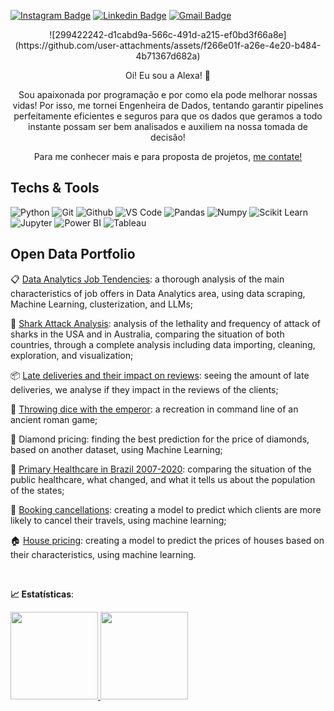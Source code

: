 [![Instagram Badge](https://img.shields.io/badge/Instagram-E4405F?style=flat-square&logo=instagram&logoColor=white&link=https://instagram.com/alexaiung)](https://instagram.com/alexaiung)
[![Linkedin Badge](https://img.shields.io/badge/-LinkedIn-blue?style=flat-square&logo=Linkedin&logoColor=white&link=https://www.linkedin.com/in/alexa-iung-dias//)](https://www.linkedin.com/in/alexa-iung-dias/)
[![Gmail Badge](https://img.shields.io/badge/-Gmail-red?style=flat-square&logo=Gmail&logoColor=white&link=karinnecristinapereira@gmail.com)](alexa.iung.dias@gmail.com)
<p align="center">![299422242-d1cabd9a-566c-491d-a215-ef0bd3f66a8e](https://github.com/user-attachments/assets/f266e01f-a26e-4e20-b484-4b71367d682a)</p>
<p align="center">Oi! Eu sou a Alexa! 🥰</p>

<p align="center">Sou apaixonada por programação e por como ela pode melhorar nossas vidas! Por isso, me tornei Engenheira de Dados, tentando garantir pipelines perfeitamente eficientes e seguros para que os dados que geramos a todo instante possam ser bem analisados e auxiliem na nossa tomada de decisão!</p>

<p align="center">Para me conhecer mais e para proposta de projetos, <a href="mailto:alexa.iung.dias@gmail.com">me contate!</a></p>

## Techs & Tools
![Python](https://img.shields.io/badge/-Python-black?style=flat-square&logo=Python)
 ![Git](https://img.shields.io/badge/-Git-black?style=flat-square&logo=Git)
 ![Github](https://img.shields.io/badge/-Github-black?style=flat-square&logo=Github)
 ![VS Code](https://img.shields.io/badge/-VS%20Code-black?style=flat-square&logo=visual-studio-code)
  ![Pandas](https://img.shields.io/badge/-Pandas-black?style=flat-square&logo=Pandas)
 ![Numpy](https://img.shields.io/badge/-Numpy-black?style=flat-square&logo=Numpy)
 ![Scikit Learn](https://img.shields.io/badge/-Scikit%20Learn-black?style=flat-square&logo=scikit-learn)
 ![Jupyter](https://img.shields.io/badge/-Jupyter-black?style=flat-square&logo=Jupyter)
 ![Power BI](https://img.shields.io/badge/-Power%20BI-black?style=plastic&logo=Power-BI)
 ![Tableau](https://img.shields.io/badge/-Tableau-black?style=plastic&logo=Tableau)

## Open Data Portfolio

📋 [Data Analytics Job Tendencies](https://github.com/alexaiung/Data-Analytics-Job-Tendencies): a thorough analysis of the main characteristics of job offers in Data Analytics area, using data scraping, Machine Learning, clusterization, and LLMs;

🦈 [Shark Attack Analysis](https://github.com/alexaiung/Shark-Attack-Analysis): analysis of the lethality and frequency of attack of sharks in the USA and in Australia, comparing the situation of both countries, through a complete analysis including data importing, cleaning, exploration, and visualization;

📦 [Late deliveries and their impact on reviews](https://github.com/alexaiung/ironhack_miniproj02_olist_data_analysis): seeing the amount of late deliveries, we analyse if they impact in the reviews of the clients;

🎲 [Throwing dice with the emperor](https://github.com/alexaiung/Minigame-Throwing-Dice-with-the-Emperor): a recreation in command line of an ancient roman game;

💎 Diamond pricing: finding the best prediction for the price of diamonds, based on another dataset, using Machine Learning;

🏥 [Primary Healthcare in Brazil 2007-2020](https://github.com/alexaiung/Health-Coverage-on-Brazil/): comparing the situation of the public healthcare, what changed, and what it tells us about the population of the states;

🏨 [Booking cancellations](https://github.com/alexaiung/ironhack_miniproj04_hotel): creating a model to predict which clients are more likely to cancel their travels, using machine learning;

🏠 [House pricing](https://github.com/alexaiung/ironhack_mini_proj05_houseprices): creating a model to predict the prices of houses based on their characteristics, using machine learning.

 <br>

<b> :chart_with_upwards_trend: Estatísticas</b>:

<a href="https://github.com/alexaiung">
  <img height="140em" src="https://github-readme-stats.vercel.app/api?username=alexaiung&show_icons=true&theme=dark&include_commits=true"/>
</a>

<a href="https://github.com/alexaiung">
  <img height="140em" src="https://github-readme-stats.vercel.app/api/top-langs/?username=alexaiung&layout=compact&langs_count=8&theme=dark"/>
</a>
